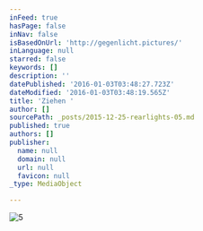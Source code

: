 ```yaml
---
inFeed: true
hasPage: false
inNav: false
isBasedOnUrl: 'http://gegenlicht.pictures/'
inLanguage: null
starred: false
keywords: []
description: ''
datePublished: '2016-01-03T03:48:27.723Z'
dateModified: '2016-01-03T03:48:19.565Z'
title: 'Ziehen '
author: []
sourcePath: _posts/2015-12-25-rearlights-05.md
published: true
authors: []
publisher:
  name: null
  domain: null
  url: null
  favicon: null
_type: MediaObject

---
```

![5](https://s3-us-west-2.amazonaws.com/the-grid-img/p/cb09249f8bd37729891b13f00c7a6927f7be61bb.jpg)